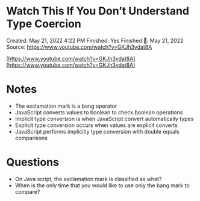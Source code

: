 # Watch This If You Don’t Understand Type Coercion

Created: May 21, 2022 4:22 PM
Finished: Yes
Finished 📅: May 21, 2022
Source: https://www.youtube.com/watch?v=GKJh3vdat8A

[https://www.youtube.com/watch?v=GKJh3vdat8A](https://www.youtube.com/watch?v=GKJh3vdat8A)

# Notes

- The exclamation mark is a bang operator
- JavaScript converts values to boolean to check boolean operations
- Implicit type conversion is when JavaScript convert automatically types
- Explicit type conversion occurs when values are explicit converts
- JavaScript performs implicitly type conversion with double equals comparisons

# Questions

- On Java script, the exclamation mark is classified as what?
- When is the only time that you would like to use only the bang mark to compare?